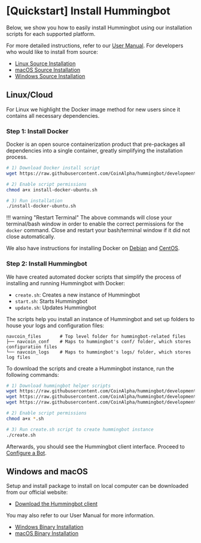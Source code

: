 # [Quickstart] Install Hummingbot

Below, we show you how to easily install Hummingbot using our installation scripts for each supported platform.

For more detailed instructions, refer to our [User Manual](/installation/index). For developers who would like to install from source:

- [Linux Source Installation](/installation/from-source.linux)
- [macOS Source Installation](installation/from-source/macOS)
- [Windows Source Installation](installation/from-source/windows)

## Linux/Cloud

For Linux we highlight the Docker image method for new users since it contains all necessary dependencies.

### Step 1: Install Docker

Docker is an open source containerization product that pre-packages all dependencies into a single container, greatly simplifying the installation process.

```bash
# 1) Download Docker install script
wget https://raw.githubusercontent.com/CoinAlpha/hummingbot/development/installation/install-docker/install-docker-ubuntu.sh

# 2) Enable script permissions
chmod a+x install-docker-ubuntu.sh

# 3) Run installation
./install-docker-ubuntu.sh
```

!!! warning "Restart Terminal"
    The above commands will close your terminal/bash window in order to enable the correct permissions for the `docker` command. Close and restart your bash/terminal window if it did not close automatically.

We also have instructions for installing Docker on [Debian](/installation/via-docker/linux/#debian) and [CentOS](/installation/via-docker/linux/#centos).


### Step 2: Install Hummingbot

We have created automated docker scripts that simplify the process of installing and running Hummingbot with Docker:

* `create.sh`: Creates a new instance of Hummingbot
* `start.sh`: Starts Hummingbot
* `update.sh`: Updates Hummingbot

The scripts help you install an instance of Hummingbot and set up folders to house your logs and configuration files:
```
navcoin_files       # Top level folder for hummingbot-related files
├── navcoin_conf    # Maps to hummingbot's conf/ folder, which stores configuration files
└── navcoin_logs    # Maps to hummingbot's logs/ folder, which stores log files
```

To download the scripts and create a Hummingbot instance, run the following commands:

```bash
# 1) Download hummingbot helper scripts
wget https://raw.githubusercontent.com/CoinAlpha/hummingbot/development/installation/docker-commands/create.sh
wget https://raw.githubusercontent.com/CoinAlpha/hummingbot/development/installation/docker-commands/start.sh
wget https://raw.githubusercontent.com/CoinAlpha/hummingbot/development/installation/docker-commands/update.sh

# 2) Enable script permissions
chmod a+x *.sh

# 3) Run create.sh script to create hummingbot instance
./create.sh
```

Afterwards, you should see the Hummingbot client interface. Proceed to [Configure a Bot](/quickstart/3-configure-bot).


## Windows and macOS

Setup and install package to install on local computer can be downloaded from our official website:

- [Download the Hummingbot client](https://hummingbot.io/download/)

You may also refer to our User Manual for more information.

- [Windows Binary Installation](/installation/from-binary/windows)
- [macOS Binary Installation](installation/from-binary/macos)